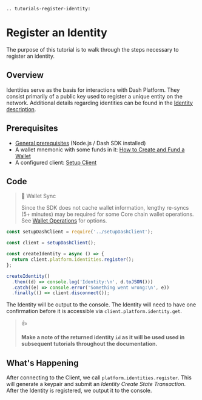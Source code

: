 ```{eval-rst}
.. tutorials-register-identity:
```

# Register an Identity

The purpose of this tutorial is to walk through the steps necessary to register an identity.

## Overview

Identities serve as the basis for interactions with Dash Platform. They consist primarily of a public key used to register a unique entity on the network. Additional details regarding identities can be found in the [Identity description](../../explanations/identity.md).

## Prerequisites

- [General prerequisites](../../tutorials/introduction.md#prerequisites) (Node.js / Dash SDK installed)
- A wallet mnemonic with some funds in it: [How to Create and Fund a Wallet](../../tutorials/create-and-fund-a-wallet.md)
- A configured client: [Setup Client](../setup-sdk-client.md)

## Code

> 📘 Wallet Sync
>
> Since the SDK does not cache wallet information, lengthy re-syncs (5+ minutes) may be required for some Core chain wallet operations. See [Wallet Operations](../setup-sdk-client.md#wallet-operations) for options.

```javascript
const setupDashClient = require('../setupDashClient');

const client = setupDashClient();

const createIdentity = async () => {
  return client.platform.identities.register();
};

createIdentity()
  .then((d) => console.log('Identity:\n', d.toJSON()))
  .catch((e) => console.error('Something went wrong:\n', e))
  .finally(() => client.disconnect());
```

The Identity will be output to the console. The Identity will need to have one confirmation before it is accessible via `client.platform.identity.get`.

> 👍
>
> **Make a note of the returned identity `id` as it will be used used in subsequent tutorials throughout the documentation.**

## What's Happening

After connecting to the Client, we call `platform.identities.register`. This will generate a keypair and submit an _Identity Create State Transaction_. After the Identity is registered, we output it to the console.

